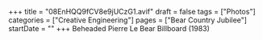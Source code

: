 +++
title = "08EnHQQ9fCV8e9jUCzG1.avif"
draft = false
tags = ["Photos"]
categories = ["Creative Engineering"]
pages = ["Bear Country Jubilee"]
startDate = ""
+++
Beheaded Pierre Le Bear Billboard (1983)
